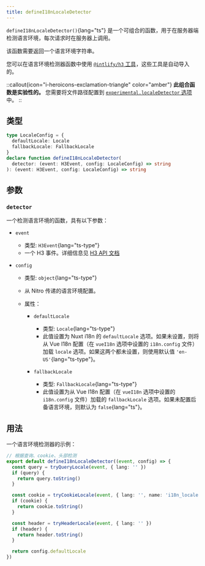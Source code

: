 ```yaml
---
title: defineI18nLocaleDetector
---
```


`defineI18nLocaleDetector()`{lang="ts"} 是一个可组合的函数，用于在服务器端检测语言环境，每次请求时在服务器上调用。

该函数需要返回一个语言环境字符串。

您可以在语言环境检测器函数中使用 [`@intlify/h3` 工具](https://github.com/intlify/h3#%EF%B8%8F-utilites--helpers)，这些工具是自动导入的。

::callout{icon="i-heroicons-exclamation-triangle" color="amber"}
**此组合函数是实验性的。** 您需要将文件路径配置到 [`experimental.localeDetector` 选项](/docs/api/options#experimental) 中。
::

## 类型

```ts
type LocaleConfig = {
  defaultLocale: Locale
  fallbackLocale: FallbackLocale
}
declare function defineI18nLocaleDetector(
  detector: (event: H3Event, config: LocaleConfig) => string
): (event: H3Event, config: LocaleConfig) => string
```

## 参数

### `detector`

一个检测语言环境的函数，具有以下参数：

- `event`
  - 类型: `H3Event`{lang="ts-type"}
  - 一个 H3 事件。详细信息见 [H3 API 文档](https://www.jsdocs.io/package/h3#H3Event)

- `config`
  - 类型: `object`{lang="ts-type"}
  - 从 Nitro 传递的语言环境配置。
  - 属性：

    - `defaultLocale`
      - 类型: `Locale`{lang="ts-type"}
      - 此值设置为 Nuxt i18n 的 `defaultLocale` 选项。如果未设置，则将从 Vue I18n 配置（在 `vueI18n` 选项中设置的 `i18n.config` 文件）加载 `locale` 选项。如果这两个都未设置，则使用默认值 `'en-US'`{lang="ts-type"}。

    - `fallbackLocale`
      - 类型: `FallbackLocale`{lang="ts-type"}
      - 此值设置为从 Vue I18n 配置（在 `vueI18n` 选项中设置的 `i18n.config` 文件）加载的 `fallbackLocale` 选项。如果未配置后备语言环境，则默认为 `false`{lang="ts"}。

## 用法

一个语言环境检测器的示例：

```ts
// 根据查询、cookie、头部检测
export default defineI18nLocaleDetector((event, config) => {
  const query = tryQueryLocale(event, { lang: '' })
  if (query) {
    return query.toString()
  }

  const cookie = tryCookieLocale(event, { lang: '', name: 'i18n_locale' })
  if (cookie) {
    return cookie.toString()
  }

  const header = tryHeaderLocale(event, { lang: '' })
  if (header) {
    return header.toString()
  }

  return config.defaultLocale
})
```